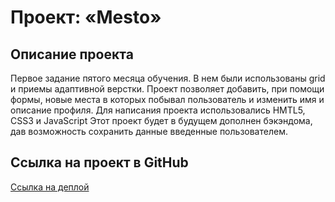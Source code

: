 # Проект: «Mesto»

## Описание проекта
 Первое задание пятого месяца обучения. В нем были использованы grid и приемы адаптивной верстки. Проект позволяет добавить, при помощи формы, новые места в которых побывал пользователь и изменить имя и описание профиля. 
 Для написания проекта использовались HMTL5, CSS3 и JavaScript Этот проект будет в будущем дополнен бэкэндома, дав возможность сохранить данные введенные пользователем.

 ## Ссылка на проект в GitHub
 [Ссылка на деплой](https://maksimes232.github.io/mesto-project/)

